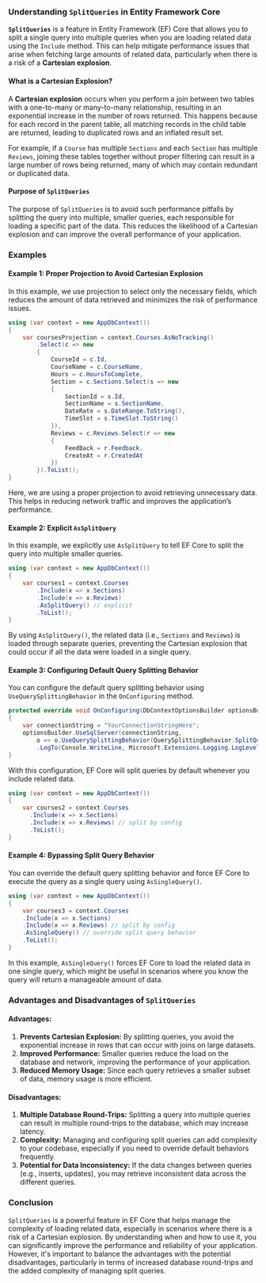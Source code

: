 ### Understanding `SplitQueries` in Entity Framework Core

**`SplitQueries`** is a feature in Entity Framework (EF) Core that allows you to split a single query into multiple queries when you are loading related data using the `Include` method. This can help mitigate performance issues that arise when fetching large amounts of related data, particularly when there is a risk of a **Cartesian explosion**.

#### **What is a Cartesian Explosion?**
A **Cartesian explosion** occurs when you perform a join between two tables with a one-to-many or many-to-many relationship, resulting in an exponential increase in the number of rows returned. This happens because for each record in the parent table, all matching records in the child table are returned, leading to duplicated rows and an inflated result set.

For example, if a `Course` has multiple `Sections` and each `Section` has multiple `Reviews`, joining these tables together without proper filtering can result in a large number of rows being returned, many of which may contain redundant or duplicated data.

#### **Purpose of `SplitQueries`**
The purpose of `SplitQueries` is to avoid such performance pitfalls by splitting the query into multiple, smaller queries, each responsible for loading a specific part of the data. This reduces the likelihood of a Cartesian explosion and can improve the overall performance of your application.

### **Examples**

#### **Example 1: Proper Projection to Avoid Cartesian Explosion**
In this example, we use projection to select only the necessary fields, which reduces the amount of data retrieved and minimizes the risk of performance issues.

```csharp
using (var context = new AppDbContext())
{
    var coursesProjection = context.Courses.AsNoTracking()
        .Select(c => new
        {
            CourseId = c.Id,
            CourseName = c.CourseName,
            Hours = c.HoursToComplete,
            Section = c.Sections.Select(s => new
            {
                SectionId = s.Id,
                SectionName = s.SectionName,
                DateRate = s.DateRange.ToString(),
                TimeSlot = s.TimeSlot.ToString()
            }),
            Reviews = c.Reviews.Select(r => new
            {
                FeedBack = r.Feedback,
                CreateAt = r.CreatedAt
            })
        }).ToList();
}
```
Here, we are using a proper projection to avoid retrieving unnecessary data. This helps in reducing network traffic and improves the application’s performance.

#### **Example 2: Explicit `AsSplitQuery`**
In this example, we explicitly use `AsSplitQuery` to tell EF Core to split the query into multiple smaller queries.

```csharp
using (var context = new AppDbContext())
{
    var courses1 = context.Courses
        .Include(x => x.Sections)
        .Include(x => x.Reviews)
        .AsSplitQuery() // explicit
        .ToList();
}   
```
By using `AsSplitQuery()`, the related data (i.e., `Sections` and `Reviews`) is loaded through separate queries, preventing the Cartesian explosion that could occur if all the data were loaded in a single query.

#### **Example 3: Configuring Default Query Splitting Behavior**
You can configure the default query splitting behavior using `UseQuerySplittingBehavior` in the `OnConfiguring` method.

```csharp
protected override void OnConfiguring(DbContextOptionsBuilder optionsBuilder)
{
    var connectionString = "YourConnectionStringHere";
    optionsBuilder.UseSqlServer(connectionString,
        o => o.UseQuerySplittingBehavior(QuerySplittingBehavior.SplitQuery))
        .LogTo(Console.WriteLine, Microsoft.Extensions.Logging.LogLevel.Information);
}
```
With this configuration, EF Core will split queries by default whenever you include related data.

```csharp
using (var context = new AppDbContext())
{
    var courses2 = context.Courses
      .Include(x => x.Sections)
      .Include(x => x.Reviews) // split by config
      .ToList();
}
```

#### **Example 4: Bypassing Split Query Behavior**
You can override the default query splitting behavior and force EF Core to execute the query as a single query using `AsSingleQuery()`.

```csharp
using (var context = new AppDbContext())
{
    var courses3 = context.Courses
    .Include(x => x.Sections)
    .Include(x => x.Reviews) // split by config
    .AsSingleQuery() // override split query behavior
    .ToList();
}
```
In this example, `AsSingleQuery()` forces EF Core to load the related data in one single query, which might be useful in scenarios where you know the query will return a manageable amount of data.

### **Advantages and Disadvantages of `SplitQueries`**

#### **Advantages:**
1. **Prevents Cartesian Explosion:** By splitting queries, you avoid the exponential increase in rows that can occur with joins on large datasets.
2. **Improved Performance:** Smaller queries reduce the load on the database and network, improving the performance of your application.
3. **Reduced Memory Usage:** Since each query retrieves a smaller subset of data, memory usage is more efficient.

#### **Disadvantages:**
1. **Multiple Database Round-Trips:** Splitting a query into multiple queries can result in multiple round-trips to the database, which may increase latency.
2. **Complexity:** Managing and configuring split queries can add complexity to your codebase, especially if you need to override default behaviors frequently.
3. **Potential for Data Inconsistency:** If the data changes between queries (e.g., inserts, updates), you may retrieve inconsistent data across the different queries.

### **Conclusion**
`SplitQueries` is a powerful feature in EF Core that helps manage the complexity of loading related data, especially in scenarios where there is a risk of a Cartesian explosion. By understanding when and how to use it, you can significantly improve the performance and reliability of your application. However, it's important to balance the advantages with the potential disadvantages, particularly in terms of increased database round-trips and the added complexity of managing split queries.